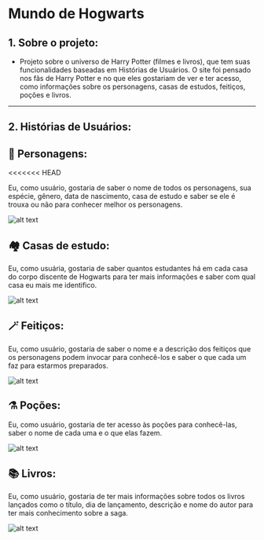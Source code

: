 # Mundo de Hogwarts

## 1. Sobre o projeto:

- Projeto sobre o universo de Harry Potter (filmes e livros), que tem suas funcionalidades baseadas em Histórias de Usuários.
  O site foi pensado nos fãs de Harry Potter e no que eles gostariam de ver e ter acesso, como informações sobre os personagens, casas de estudos, feitiços, poções e livros.

---

## 2. Histórias de Usuários:

## 🧙 Personagens:
<<<<<<< HEAD

Eu, como usuário, gostaria de saber o nome de todos os personagens, sua espécie, gênero,
data de nascimento, casa de estudo e saber se ele é trouxa ou não para conhecer melhor os personagens.<br/>

![alt text](https://f001.backblazeb2.com/file/papocine/2016/11/20161114-universo-harry-potter-papo-de-cinema.jpg)

## 🏘️ Casas de estudo:

Eu, como usuária, gostaria de saber quantos estudantes há em cada casa do corpo discente
de Hogwarts para ter mais informações e saber com qual casa eu mais me identifico.<br/>

![alt text](https://www.floresepoesias.com/content/uploads/2020/09/Descubra-as-caracteristicas-das-casas-de-Hogwarts-entrelementos-1.png)

## 🪄 Feitiços:

Eu, como usuário, gostaria de saber o nome e a descrição dos feitiços que os personagens podem
invocar para conhecê-los e saber o que cada um faz para estarmos preparados.<br/>

![alt text](https://static.fnac-static.com/multimedia/Images/PT/Comete/14238/CCP_IMG_ORIGINAL/199303.jpg)

## ⚗️ Poções:

Eu, como usuário, gostaria de ter acesso às poções para conhecê-las, saber o nome de cada uma e o que elas fazem.<br/>

![alt text](https://rollingstone.uol.com.br/media/_versions/harry-potter-pocoes_widelg.png)

## 📚 Livros:

Eu, como usuário, gostaria de ter mais informações sobre todos os livros lançados como o título,
dia de lançamento, descrição e nome do autor para ter mais conhecimento sobre a saga.<br/>

![alt text](https://http2.mlstatic.com/D_NQ_NP_2X_750536-MLB47441394358_092021-F.webp)

